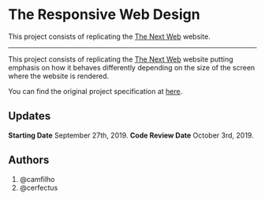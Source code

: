 # The Responsive Web Design

This project consists of replicating the [The Next Web](https://thenextweb.com/) website.
***
This project consists of replicating the [The Next Web](https://thenextweb.com/)  website putting emphasis on how it behaves differently depending on the size of the screen where the website is rendered.<br>

You can find the original project specification at [here](https://www.theodinproject.com/courses/html5-and-css3/lessons/building-with-responsive-design).

## Updates
**Starting Date** September 27th, 2019.
**Code Review Date** October 3rd, 2019.



## Authors
1. @camfilho
2. @cerfectus
